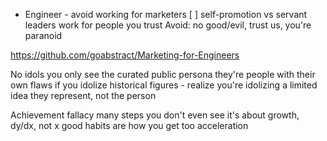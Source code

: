   - Engineer - avoid working for marketers [ ]
    self-promotion vs servant leaders
    work for people you trust
    Avoid: no good/evil, trust us, you're paranoid

https://github.com/goabstract/Marketing-for-Engineers

No idols
  you only see the curated public persona
  they're people with their own flaws
  if you idolize historical figures - realize you're idolizing a limited idea they represent, not the person

Achievement fallacy
  many steps you don't even see
  it's about growth, dy/dx, not x
    good habits are how you get too acceleration

